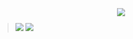 <div align="center">
  <img src="https://capsule-render.vercel.app/api?type=Waving&color=B0DAFF&height=150&section=header&text=Hellow%20EUNSOLY%20Github&fontSize=32&fontColor=ffffff" />
</div>

> <img src="https://img.shields.io/badge/github-181717?style=for-the-badge&logo=github&logoColor=white"> <img src="https://img.shields.io/badge/JavaScript-F7DF1E?style=for-the-badge&logo=JavaScript&logoColor=white">

<!--
**EUNSOLY/EUNSOLY** is a ✨ _special_ ✨ repository because its `README.md` (this file) appears on your GitHub profile.

Here are some ideas to get you started:

- 🔭 I’m currently working on ...
- 🌱 I’m currently learning ...
- 👯 I’m looking to collaborate on ...
- 🤔 I’m looking for help with ...
- 💬 Ask me about ...
- 📫 How to reach me: ...
- 😄 Pronouns: ...
- ⚡ Fun fact: ...
-->
